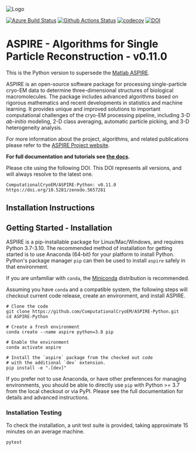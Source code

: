 ![Logo](http://spr.math.princeton.edu/sites/spr.math.princeton.edu/files/ASPIRE_1.jpg)

[![Azure Build Status](https://dev.azure.com/ComputationalCryoEM/Aspire-Python/_apis/build/status/ComputationalCryoEM.ASPIRE-Python?branchName=master)](https://dev.azure.com/ComputationalCryoEM/Aspire-Python/_build/latest?definitionId=3&branchName=master)
[![Github Actions Status](https://github.com/ComputationalCryoEM/ASPIRE-Python/actions/workflows/workflow.yml/badge.svg)](https://github.com/ComputationalCryoEM/ASPIRE-Python/actions/workflows/workflow.yml)
[![codecov](https://codecov.io/gh/ComputationalCryoEM/ASPIRE-Python/branch/master/graph/badge.svg?token=3XFC4VONX0)](https://codecov.io/gh/ComputationalCryoEM/ASPIRE-Python)
[![DOI](https://zenodo.org/badge/DOI/10.5281/zenodo.5657281.svg)](https://doi.org/10.5281/zenodo.5657281)

# ASPIRE - Algorithms for Single Particle Reconstruction - v0.11.0

This is the Python version to supersede the [Matlab ASPIRE](https://github.com/PrincetonUniversity/aspire).

ASPIRE is an open-source software package for processing single-particle cryo-EM data to determine three-dimensional structures of biological macromolecules. The package includes advanced algorithms based on rigorous mathematics and recent developments in
statistics and machine learning. It provides unique and improved solutions to important computational challenges of the cryo-EM
processing pipeline, including 3-D *ab-initio* modeling, 2-D class averaging, automatic particle picking, and 3-D heterogeneity analysis.

For more information about the project, algorithms, and related publications please refer to the [ASPIRE Project website](http://spr.math.princeton.edu/).

**For full documentation and tutorials see [the docs](https://computationalcryoem.github.io/ASPIRE-Python).**

Please cite using the following DOI. This DOI represents all versions, and will always resolve to the latest one.

```
ComputationalCryoEM/ASPIRE-Python: v0.11.0 https://doi.org/10.5281/zenodo.5657281

```

## Installation Instructions

Getting Started - Installation
------------------------------

ASPIRE is a pip-installable package for Linux/Mac/Windows, and
requires Python 3.7-3.10. The recommended method of installation for
getting started is to use Anaconda (64-bit) for your platform to
install Python. Python's package manager `pip` can then be used to
install `aspire` safely in that environment.

If you are unfamiliar with `conda`, the
[Miniconda](https://docs.conda.io/en/latest/miniconda.html)
distribution is recommended.

Assuming you have `conda` and a compatible system, the following steps
will checkout current code release, create an environment, and install
ASPIRE.

```
# Clone the code
git clone https://github.com/ComputationalCryoEM/ASPIRE-Python.git
cd ASPIRE-Python

# Create a fresh environment
conda create --name aspire python=3.8 pip

# Enable the environment
conda activate aspire

# Install the `aspire` package from the checked out code
# with the additional `dev` extension.
pip install -e ".[dev]"
```

If you prefer not to use Anaconda, or have other preferences for managing environments, you should be able to directly use `pip` with Python >= 3.7 from the local checkout or via PyPI.
Please see the full documentation for details and advanced instructions.

### Installation Testing

To check the installation, a unit test suite is provided,
taking approximate 15 minutes on an average machine.

```
pytest
```
